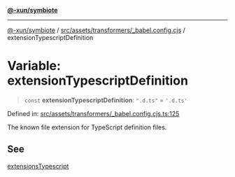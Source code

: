 [**@-xun/symbiote**](../../../../../README.md)

***

[@-xun/symbiote](../../../../../README.md) / [src/assets/transformers/\_babel.config.cjs](../README.md) / extensionTypescriptDefinition

# Variable: extensionTypescriptDefinition

> `const` **extensionTypescriptDefinition**: `".d.ts"` = `'.d.ts'`

Defined in: [src/assets/transformers/\_babel.config.cjs.ts:125](https://github.com/Xunnamius/symbiote/blob/10f876ec625b234388ec5689f4d10663cabb4139/src/assets/transformers/_babel.config.cjs.ts#L125)

The known file extension for TypeScript definition files.

## See

[extensionsTypescript](extensionsTypescript.md)
